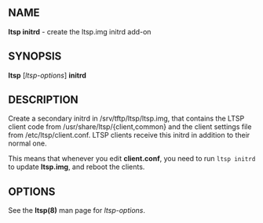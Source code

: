 ## NAME
**ltsp initrd** - create the ltsp.img initrd add-on

## SYNOPSIS
**ltsp** [_ltsp-options_] **initrd**

## DESCRIPTION
Create a secondary initrd in /srv/tftp/ltsp/ltsp.img, that contains the LTSP
client code from /usr/share/ltsp/{client,common} and the client settings file
from /etc/ltsp/client.conf. LTSP clients receive this initrd in addition to
their normal one.

This means that whenever you edit **client.conf**, you need to run
`ltsp initrd` to update **ltsp.img**, and reboot the clients.

## OPTIONS
See the **ltsp(8)** man page for _ltsp-options_.
